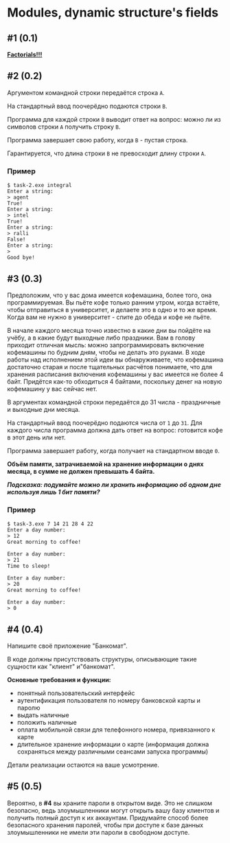 # Modules, dynamic structure's fields

## #1 (0.1)

**[Factorials!!!](https://acm.timus.ru/problem.aspx?space=1&num=1083)**

## #2 (0.2)

Аргументом командной строки передаётся строка `A`.

На стандартный ввод поочерёдно подаются строки `B`.

Программа для каждой строки `B` выводит ответ на вопрос: можно ли из символов строки `A` получить строку `B`.

Программа завершает свою работу, когда `B` - пустая строка.

Гарантируется, что длина строки `B` не превосходит длину строки `A`.

### Пример

```
$ task-2.exe integral
Enter a string:
> agent
True!
Enter a string:
> intel
True!
Enter a string:
> ralli
False!
Enter a string:
> 
Good bye!
```

## #3 (0.3)

Предположим, что у вас дома имеется кофемашина, более того, она программируемая. Вы пьёте кофе только ранним утром, когда встаёте, чтобы отправиться в университет, и делаете это в одно и то же время. Когда вам не нужно в университет - спите до обеда и кофе не пьёте.

В начале каждого месяца точно известно в какие дни вы пойдёте на учёбу, а в какие будут выходные либо праздники. Вам в голову приходит отличная мысль: можно запрограммировать включение кофемашины по будним дням, чтобы не делать это руками. В ходе работы над исполнением этой идеи вы обнаруживаете, что кофемашина достаточно старая и после тщательных расчётов понимаете, что для хранения расписания включения кофемашины у вас имеется не более 4 байт. Придётся как-то обходиться 4 байтами, поскольку денег на новую кофемашину у вас сейчас нет.



В аргументах командной строки передаётся до 31 числа - праздничные и выходные дни месяца.

На стандартный ввод поочерёдно подаются числа от `1` до `31`. Для каждого числа программа должна дать ответ на вопрос: готовится кофе в этот день или нет.

Программа завершает работу, когда получает на стандартном вводе `0`.

**Объём памяти, затрачиваемой на хранение информации о днях месяца, в сумме не должен превышать 4 байта.**

_**Подсказка: подумайте можно ли хранить информацию об одном дне используя лишь 1 бит памяти?**_

### Пример

```
$ task-3.exe 7 14 21 28 4 22
Enter a day number:
> 12
Great morning to coffee!

Enter a day number:
> 21
Time to sleep!

Enter a day number:
> 20
Great morning to coffee!

Enter a day number:
> 0
```

## #4 (0.4)

Напишите своё приложение "Банкомат".

В коде должны присутствовать структуры, описывающие такие сущности как "клиент" и"банкомат".

**Основные требования и функции:**

* понятный пользовательский интерфейс
* аутентификация пользователя по номеру банковской карты и паролю
* выдать наличные
* положить наличные
* оплата мобильной связи для телефонного номера, привязанного к карте
* длительное хранение информации о карте (информация должна сохраняться между различными сеансами запуска программы)

Детали реализации остаются на ваше усмотрение.

## #5 (0.5)

Вероятно, в **#4** вы храните пароли в открытом виде. Это не слишком безопасно, ведь злоумышленники могут открыть вашу базу клиентов и получить полный доступ к их аккаунтам. Придумайте способ более безопасного хранения паролей, чтобы при доступе к базе данных злоумышленники не имели эти пароли в свободном доступе.

